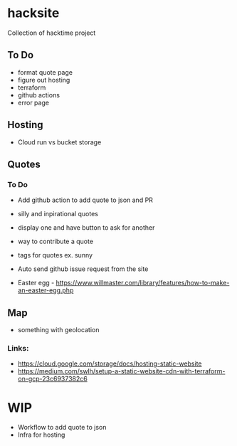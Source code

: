 # hacksite
Collection of hacktime project

## To Do
* format quote page
* figure out hosting
* terraform
* github actions
* error page

## Hosting
* Cloud run vs bucket storage



## Quotes
### To Do
* Add github action to add quote to json and PR


* silly and inpirational quotes
* display one and have button to ask for another
* way to contribute a quote
* tags for quotes ex. sunny
* Auto send github issue request from the site
* Easter egg - https://www.willmaster.com/library/features/how-to-make-an-easter-egg.php 


## Map
* something with geolocation


### Links:
* https://cloud.google.com/storage/docs/hosting-static-website
* https://medium.com/swlh/setup-a-static-website-cdn-with-terraform-on-gcp-23c6937382c6



# WIP
* Workflow to add quote to json
* Infra for hosting
